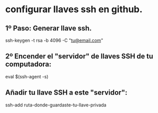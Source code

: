 # configurar llaves ssh en github.

## 1º Paso: Generar llave ssh.

ssh-keygen -t rsa -b 4096 -C "tu@email.com"

## 2º  Encender el "servidor" de llaves SSH de tu computadora:

eval $(ssh-agent -s)

## Añadir tu llave SSH a este "servidor":

ssh-add ruta-donde-guardaste-tu-llave-privada
